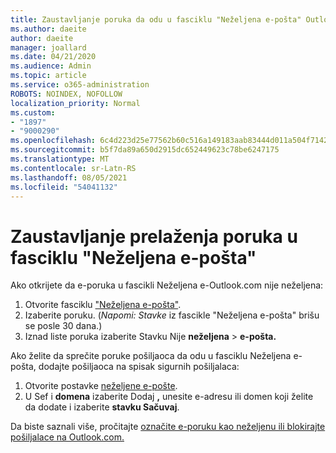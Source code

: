 ```yaml
---
title: Zaustavljanje poruka da odu u fasciklu "Neželjena e-pošta" Outlook.com
ms.author: daeite
author: daeite
manager: joallard
ms.date: 04/21/2020
ms.audience: Admin
ms.topic: article
ms.service: o365-administration
ROBOTS: NOINDEX, NOFOLLOW
localization_priority: Normal
ms.custom:
- "1897"
- "9000290"
ms.openlocfilehash: 6c4d223d25e77562b60c516a149183aab83444d011a504f71424479792c97cfa
ms.sourcegitcommit: b5f7da89a650d2915dc652449623c78be6247175
ms.translationtype: MT
ms.contentlocale: sr-Latn-RS
ms.lasthandoff: 08/05/2021
ms.locfileid: "54041132"
---
```

# <a name="stop-messages-from-going-to-your-junk-email-folder"></a>Zaustavljanje prelaženja poruka u fasciklu "Neželjena e-pošta"

Ako otkrijete da e-poruka u fascikli Neželjena e-Outlook.com nije neželjena:

1. Otvorite fasciklu ["Neželjena e-pošta"](https://outlook.live.com/mail/junkemail).
1. Izaberite poruku. (*Napomi: Stavke* iz fascikle "Neželjena e-pošta" brišu se posle 30 dana.)
1. Iznad liste poruka izaberite Stavku Nije **neželjena**  >  **e-pošta.**

Ako želite da sprečite poruke pošiljaoca da odu u fasciklu Neželjena e-pošta, dodajte pošiljaoca na spisak sigurnih pošiljalaca:

1. Otvorite postavke [neželjene e-pošte](https://go.microsoft.com/fwlink/?linkid=2035804).
1. U Sef i **domena** izaberite Dodaj **,** unesite e-adresu ili domen koji želite da dodate i izaberite **stavku Sačuvaj**.

Da biste saznali više, pročitajte [označite e-poruku kao neželjenu ili blokirajte pošiljalace na Outlook.com.](https://support.office.com/article/a3ece97b-82f8-4a5e-9ac3-e92fa6427ae4?wt.mc_id=Office_Outlook_com_Alchemy)
